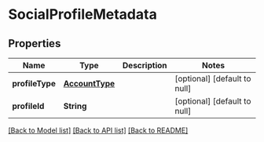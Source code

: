 # SocialProfileMetadata
## Properties

| Name | Type | Description | Notes |
|------------ | ------------- | ------------- | -------------|
| **profileType** | [**AccountType**](AccountType.md) |  | [optional] [default to null] |
| **profileId** | **String** |  | [optional] [default to null] |

[[Back to Model list]](../README.md#documentation-for-models) [[Back to API list]](../README.md#documentation-for-api-endpoints) [[Back to README]](../README.md)

